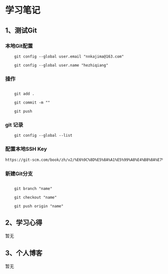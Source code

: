 # 学习笔记

## 1、测试Git

### 本地Git配置

```shell
    git config --global user.email "nnkajima@163.com"

    git config --global user.name "hezhiqiang"
```

### 操作

```shell

    git add .

    git commit -m ""

    git push
```

### git 记录

```shell
    git config --global --list
```

### 配置本地SSH Key

```txt
https://git-scm.com/book/zh/v2/%E6%9C%8D%E5%8A%A1%E5%99%A8%E4%B8%8A%E7%9A%84-Git-%E7%94%9F%E6%88%90-SSH-%E5%85%AC%E9%92%A5
```

### 新建Git分支

```shell

    git branch "name"

    git checkout "name"

    git push origin "name"

```

## 2、学习心得

暂无

## 3、个人博客

暂无
